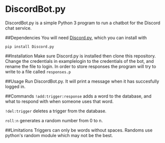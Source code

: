 # DiscordBot.py

DiscordBot.py is a simple Python 3 program to run a chatbot for the Discord chat service.

##Dependencies
You will need [Discord.py](https://github.com/Rapptz/discord.py), which you can install with

`pip install Discord.py`

##Installation
Make sure Discord.py is installed then clone this repository.
Change the credentials in examplelogin to the credentials of the bot, and rename the file to login.
In order to store responses the program will try to write to a file called `responses.p`

##Usage
Run DiscordBot.py. It will print a message when it has succesfully logged in.

##Commands
`!add:trigger:response` adds a word to the database, and what to respond with when someone uses that word.

`!del:trigger` deletes a trigger from the database.

`roll:n` generates a random number from 0 to n.

##Limitations
Triggers can only be words without spaces. 
Randoms use python's random module which may not be the best.
